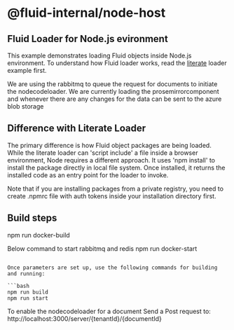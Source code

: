 # @fluid-internal/node-host

## Fluid Loader for Node.js evironment

This example demonstrates loading Fluid objects inside Node.js environment. To understand how Fluid loader works, read the [literate](../hosts-sample/README.md) loader example first.

We are using the rabbitmq to queue the request for documents to initiate the nodecodeloader.
We are currently loading the prosemirrorcomponent and whenever there are any changes for the data can be sent to the azure blob storage

## Difference with Literate Loader

The primary difference is how Fluid object packages are being loaded. While the literate loader can 'script include' a file inside a browser environment, Node requires a different approach.
It uses 'npm install' to install the package directly in local file system. Once installed, it returns the installed code as an entry point for the loader to invoke.

Note that if you are installing packages from a private registry, you need to create .npmrc file with auth tokens inside your installation directory first.

## Build steps
npm run docker-build

Below command to start rabbitmq and redis
npm run docker-start

```

Once parameters are set up, use the following commands for building and running:

```bash
npm run build
npm run start
```

To enable the nodecodeloader for a document Send a Post request to:
http://localhost:3000/server/{tenantId}/{documentId}



